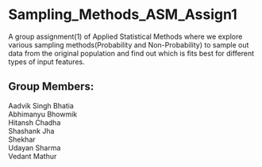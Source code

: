 # Sampling_Methods_ASM_Assign1
A group assignment(1) of  Applied Statistical Methods where we explore various sampling methods(Probability and Non-Probability) to sample out data from the original population and find out which is fits best for different types of input features.
## Group Members:
Aadvik Singh Bhatia <br>
Abhimanyu Bhowmik <br>
Hitansh Chadha  <br>
Shashank Jha<br>
Shekhar<br>
Udayan Sharma <br>
Vedant Mathur <br>
